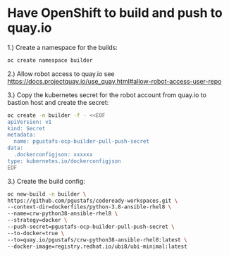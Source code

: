 # Have OpenShift to build and push to quay.io
1.) Create a namespace for the builds:
```bash
oc create namespace builder
```
2.) Allow robot access to quay.io see https://docs.projectquay.io/use_quay.html#allow-robot-access-user-repo

3.) Copy the kubernetes secret for the robot account from quay.io to bastion host and create the secret:
```bash
oc create -n builder -f - <<EOF
apiVersion: v1
kind: Secret
metadata:
  name: pgustafs-ocp-builder-pull-push-secret
data:
  .dockerconfigjson: xxxxxx
type: kubernetes.io/dockerconfigjson
EOF
```
3.) Create the build config:
```bash
oc new-build -n builder \
https://github.com/pgustafs/codeready-workspaces.git \
--context-dir=dockerfiles/python-3.8-ansible-rhel8 \
--name=crw-python38-ansible-rhel8 \
--strategy=docker \
--push-secret=pgustafs-ocp-builder-pull-push-secret \
--to-docker=true \
--to=quay.io/pgustafs/crw-python38-ansible-rhel8:latest \
--docker-image=registry.redhat.io/ubi8/ubi-minimal:latest 
```
